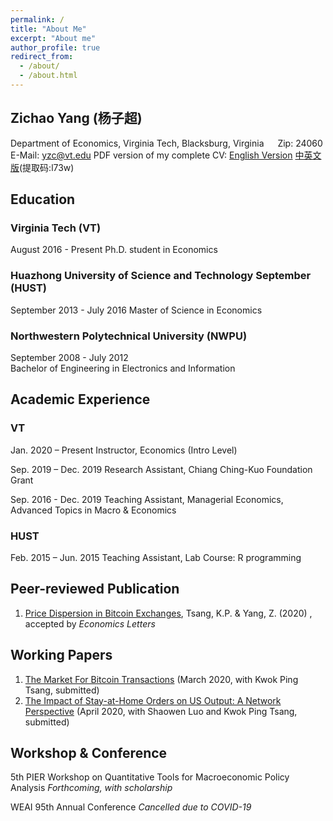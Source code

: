 ```yaml
---
permalink: /
title: "About Me"
excerpt: "About me"
author_profile: true
redirect_from: 
  - /about/
  - /about.html
---
```

## Zichao Yang (杨子超)
Department of Economics, Virginia Tech, Blacksburg, Virginia &emsp; Zip: 24060
E-Mail: yzc@vt.edu
PDF version of my complete CV: [English Version](https://www.dropbox.com/sh/skbbf0ap5fmyfey/AAAf3R1QE_odi2Rx6aDEabvKa?dl=0) [中英文版](https://pan.baidu.com/s/1byIWdawDla_pLxhSD2Ywsw)(提取码:l73w)
## Education
### Virginia Tech (VT)  
August 2016 - Present
Ph.D. student in Economics
### Huazhong University of Science and Technology September (HUST)   
September 2013 - July 2016
Master of Science in Economics
### Northwestern Polytechnical University (NWPU)
September 2008 - July 2012		
Bachelor of Engineering in Electronics and Information
## Academic Experience
### VT
Jan. 2020 – Present
Instructor, Economics (Intro Level)

Sep. 2019 – Dec. 2019
Research Assistant, Chiang Ching-Kuo Foundation Grant

Sep. 2016 - Dec. 2019
Teaching Assistant, Managerial Economics, Advanced Topics in Macro & Economics
### HUST
Feb. 2015 – Jun. 2015
Teaching Assistant, Lab Course: R programming
## Peer-reviewed Publication
1. [Price Dispersion in Bitcoin Exchanges](https://doi.org/10.1016/j.econlet.2020.109379), Tsang, K.P. & Yang, Z. (2020) , accepted by *Economics Letters*

## Working Papers
1. [The Market For Bitcoin Transactions](https://ssrn.com/abstract=3554458) (March 2020, with Kwok Ping Tsang, submitted)
2. [The Impact of Stay-at-Home Orders on US Output: A Network Perspective](https://ssrn.com/abstract=3571866) (April 2020, with Shaowen Luo and Kwok Ping Tsang, submitted)

## Workshop & Conference
5th PIER Workshop on Quantitative Tools for Macroeconomic Policy Analysis
*Forthcoming, with scholarship*

WEAI 95th Annual Conference
*Cancelled due to COVID-19*

